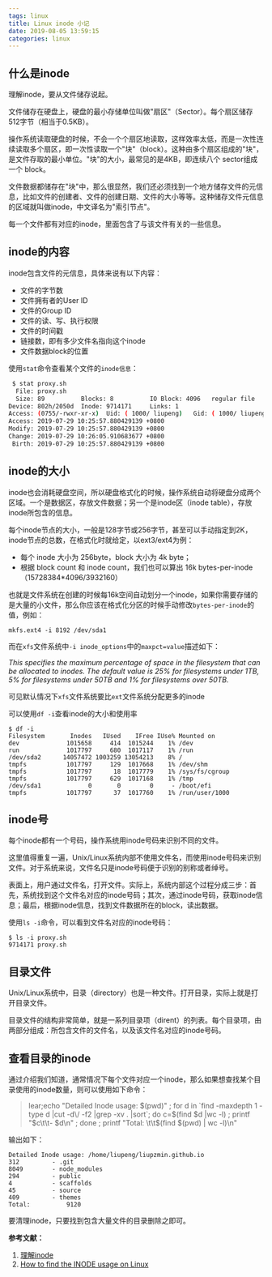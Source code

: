 ```yaml
---
tags: linux
title: Linux inode 小记
date: 2019-08-05 13:59:15
categories: linux
---
```


## 什么是inode

理解inode，要从文件储存说起。

文件储存在硬盘上，硬盘的最小存储单位叫做"扇区"（Sector）。每个扇区储存512字节（相当于0.5KB）。

操作系统读取硬盘的时候，不会一个个扇区地读取，这样效率太低，而是一次性连续读取多个扇区，即一次性读取一个"块"（block）。这种由多个扇区组成的"块"，是文件存取的最小单位。"块"的大小，最常见的是4KB，即连续八个 sector组成一个 block。

文件数据都储存在"块"中，那么很显然，我们还必须找到一个地方储存文件的元信息，比如文件的创建者、文件的创建日期、文件的大小等等。这种储存文件元信息的区域就叫做inode，中文译名为"索引节点"。

每一个文件都有对应的inode，里面包含了与该文件有关的一些信息。

## inode的内容

inode包含文件的元信息，具体来说有以下内容：

- 文件的字节数
- 文件拥有者的User ID
- 文件的Group ID
- 文件的读、写、执行权限
- 文件的时间戳
- 链接数，即有多少文件名指向这个inode
- 文件数据block的位置

使用`stat`命令查看某个文件的`inode信息`：

```bash
 $ stat proxy.sh 
  File: proxy.sh
  Size: 89        	Blocks: 8          IO Block: 4096   regular file
Device: 802h/2050d	Inode: 9714171     Links: 1
Access: (0755/-rwxr-xr-x)  Uid: ( 1000/ liupeng)   Gid: ( 1000/ liupeng)
Access: 2019-07-29 10:25:57.880429139 +0800
Modify: 2019-07-29 10:25:57.880429139 +0800
Change: 2019-07-29 10:26:05.910683677 +0800
 Birth: 2019-07-29 10:25:57.880429139 +0800
```

## inode的大小

inode也会消耗硬盘空间，所以硬盘格式化的时候，操作系统自动将硬盘分成两个区域。一个是数据区，存放文件数据；另一个是inode区（inode table），存放inode所包含的信息。

每个inode节点的大小，一般是128字节或256字节，甚至可以手动指定到2K，inode节点的总数，在格式化时就给定，以ext3/ext4为例：
- 每个 inode 大小为 256byte，block 大小为 4k byte；
- 根据 block count 和 inode count，我们也可以算出 16k bytes-per-inode（15728384*4096/3932160）

也就是文件系统在创建的时候每16k空间自动划分一个inode，如果你需要存储的是大量的小文件，那么你应该在格式化分区的时候手动修改`bytes-per-inode`的值，例如：
```shell
mkfs.ext4 -i 8192 /dev/sda1
```
而在`xfs`文件系统中`-i inode_options`中的`maxpct=value`描述如下：

*This  specifies  the  maximum percentage of space in the filesystem that can be allocated to inodes. The default value is 25% for filesystems under 1TB, 5% for filesystems under 50TB and 1% for filesystems over 50TB.*

可见默认情况下`xfs`文件系统要比`ext`文件系统分配更多的inode

可以使用`df -i`查看inode的大小和使用率
```shell
$ df -i
Filesystem       Inodes   IUsed    IFree IUse% Mounted on
dev             1015658     414  1015244    1% /dev
run             1017797     680  1017117    1% /run
/dev/sda2      14057472 1003259 13054213    8% /
tmpfs           1017797     129  1017668    1% /dev/shm
tmpfs           1017797      18  1017779    1% /sys/fs/cgroup
tmpfs           1017797     629  1017168    1% /tmp
/dev/sda1             0       0        0     - /boot/efi
tmpfs           1017797      37  1017760    1% /run/user/1000
```

## inode号

每个inode都有一个号码，操作系统用inode号码来识别不同的文件。

这里值得重复一遍，Unix/Linux系统内部不使用文件名，而使用inode号码来识别文件。对于系统来说，文件名只是inode号码便于识别的别称或者绰号。

表面上，用户通过文件名，打开文件。实际上，系统内部这个过程分成三步：首先，系统找到这个文件名对应的inode号码；其次，通过inode号码，获取inode信息；最后，根据inode信息，找到文件数据所在的block，读出数据。

使用`ls -i`命令，可以看到文件名对应的inode号码：
```shell
$ ls -i proxy.sh 
9714171 proxy.sh
```

## 目录文件

Unix/Linux系统中，目录（directory）也是一种文件。打开目录，实际上就是打开目录文件。

目录文件的结构非常简单，就是一系列目录项（dirent）的列表。每个目录项，由两部分组成：所包含文件的文件名，以及该文件名对应的inode号码。

## 查看目录的inode

通过介绍我们知道，通常情况下每个文件对应一个inode，那么如果想查找某个目录使用的inode数量，则可以使用如下命令：

>lear;echo "Detailed Inode usage: $(pwd)" ; for d in `find -maxdepth 1 -type d |cut -d\/ -f2 |grep -xv . |sort`; do c=$(find $d |wc -l) ; printf "$c\t\t- $d\n" ; done ; printf "Total: \t\t$(find $(pwd) | wc -l)\n"

输出如下：

```shell
Detailed Inode usage: /home/liupeng/liupzmin.github.io
312		    - .git
8049		- node_modules
294		    - public
4		    - scaffolds
45		    - source
409		    - themes
Total: 		    9120
```

要清理inode，只要找到包含大量文件的目录删除之即可。


**参考文献：**

1. [理解inode](http://www.ruanyifeng.com/blog/2011/12/inode.html)
2. [How to find the INODE usage on Linux](https://thegeeksalive.com/how-to-find-the-inode-usage-on-linux/)